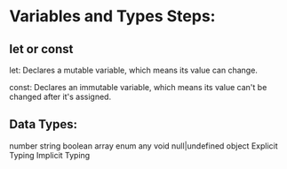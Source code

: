 # Variables and Types Steps:

## let or const

let: Declares a mutable variable, which means its value can change.

const: Declares an immutable variable, which means its value can't be changed after it's assigned.

## Data Types:

number
string
boolean
array
enum
any
void
null|undefined
object
Explicit Typing
Implicit Typing